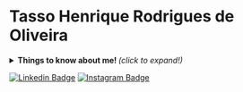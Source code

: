 <h1> Tasso Henrique Rodrigues de Oliveira </h1>
<details>
  <summary> <b> Things to know about me! </b> <i>(click to expand!)</i> </summary>
  I don't like my name
</details>  

[![Linkedin Badge](https://img.shields.io/badge/LinkedIn-0077B5?style=flat-square&&logo=linkedin&logoColor=white)](https://www.linkedin.com/in/tassorodrigues/)
[![Instagram Badge](https://img.shields.io/badge/Instagram-E4405F?style=flat-square&logo=instagram&logoColor=white)](https://www.instagram.com/tassohenrique_/)
<!-- [![Outlook Badge](https://img.shields.io/badge/Microsoft_Outlook-0078D4?style=flat-square&logo=microsoft-outlook&logoColor=white) -->
